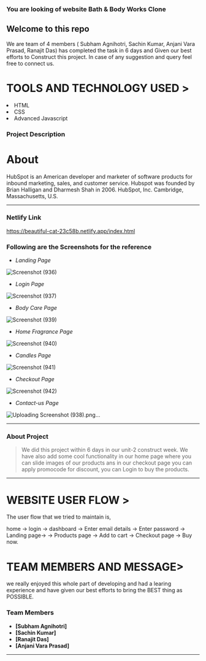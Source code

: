 ###  You are looking of website <span>Bath & Body Works Clone<span>

 <h2>Welcome to this repo</h2>
 We are team of 4 members ( Subham Agnihotri, Sachin Kumar, Anjani Vara Prasad, Ranajit Das) has completed the task in 6 days and Given our 
 best efforts to Construct this project.
In case of any suggestion and query feel free to connect us.
 
 <h1>TOOLS AND TECHNOLOGY USED ></h1>
  <li>HTML</li>
  <li>CSS</li>
  <li>Advanced Javascript</li> 

 
### Project Description
 
 
 <h1>About </h1>
    HubSpot is an American developer and marketer of software products for inbound marketing, sales, and customer service. Hubspot was founded by Brian Halligan and Dharmesh Shah in 2006. HubSpot, Inc. Cambridge, Massachusetts, U.S.

---

### Netlify Link
 
https://beautiful-cat-23c58b.netlify.app/index.html
 
 
 ### Following are the Screenshots for the reference

- *Landing Page*

![Screenshot (936)](https://user-images.githubusercontent.com/101388961/192011089-f411a085-f68a-470c-8085-8b5c4b53dadf.png)

- *Login Page*

![Screenshot (937)](https://user-images.githubusercontent.com/101388961/192011234-dc2daa73-ef82-414a-90d2-30797ca9a04d.png)

- *Body Care Page*

![Screenshot (939)](https://user-images.githubusercontent.com/101388961/192011454-87008c38-1417-41b6-a994-75f9a3e7be7c.png)

- *Home Fragrance Page*

![Screenshot (940)](https://user-images.githubusercontent.com/101388961/192011549-a40543ec-b330-490a-bbb8-7f10a2dfee58.png)

- *Candles Page*

![Screenshot (941)](https://user-images.githubusercontent.com/101388961/192011616-9771ea92-a3d8-4838-84c8-bc4f981f69e6.png)

- *Checkout Page*

![Screenshot (942)](https://user-images.githubusercontent.com/101388961/192011929-b041b947-a73d-47f3-881d-ffbed9272120.png)

  - *Contact-us Page*
  
![Uploading Screenshot (938).png…]()

---

### About Project

> We did this project within 6 days in our unit-2 construct week.
We have also add some cool functionality in our home page where 
you can slide images of our products ans in our checkout page you can apply promocode for discount, you
can Login to buy the products.

---

<h1>WEBSITE USER FLOW ></h1>

The user flow that we tried to maintain is,

home -> login -> dashboard -> Enter email details -> 
Enter password -> Landing page-> -> Products page -> Add to cart -> Checkout page -> Buy now.

 <h1>TEAM MEMBERS AND MESSAGE></h1>
we really enjoyed this whole part of developing and had a learing experience and have given our best efforts to bring the BEST thing as POSSIBLE.

### Team Members

- **[Subham Agnihotri]**
- **[Sachin Kumar]**
- **[Ranajit Das]**
- **[Anjani Vara Prasad]**

---

